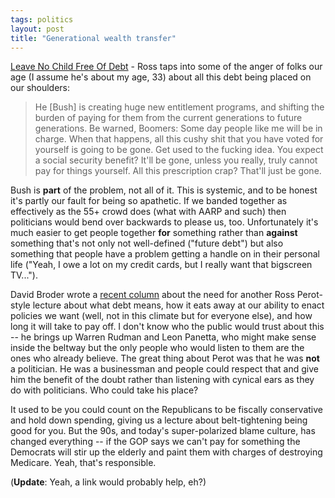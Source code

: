 ```yaml
---
tags: politics
layout: post
title: "Generational wealth transfer"
---
```




<a href="http://www.soletta.com/2003/07/30.html#a292">Leave No Child Free Of Debt</a> - Ross taps into some of the anger of folks our age (I assume he's about my age, 33) about all this debt being placed on our shoulders:

<blockquote>He [Bush] is creating huge new entitlement programs, and shifting the burden of paying for them from the current generations to future generations.  Be warned, Boomers: Some day people like me will be in charge. When that happens, all this cushy shit that you have voted for yourself is going to be gone.  Get used to the fucking idea.  You expect a social security benefit?  It'll be gone, unless you really, truly cannot pay for things yourself.  All this prescription crap?  That'll just be gone.</blockquote>

<p>Bush is <b>part</b> of the problem, not all of it. This is systemic, and to be honest it's partly our fault for being so apathetic. If we banded together as effectively as the 55+ crowd does (what with AARP and such) then politicians would bend over backwards to please us, too. Unfortunately it's much easier to get people together <b>for</b> something rather than <b>against</b> something that's not only not well-defined ("future debt") but also something that people have a problem getting a handle on in their personal life ("Yeah, I owe a lot on my credit cards, but I really want that bigscreen TV...").</p>

<p>David Broder wrote a <a href="http://www.washingtonpost.com/wp-dyn/articles/A31472-2003Jul22.html">recent column</a> about the need for another Ross Perot-style lecture about what debt means, how it eats away at our ability to enact policies we want (well, not in this climate but for everyone else), and how long it will take to pay off. I don't know who the public would trust about this -- he brings up Warren Rudman and Leon Panetta, who might make sense inside the beltway but the only people who would listen to them are the ones who already believe. The great thing about Perot was that he was <b>not</b> a politician. He was a businessman and people could respect that and give him the benefit of the doubt rather than listening with cynical ears as they do with politicians. Who could take his place?</p>

<p>It used to be you could count on the Republicans to be fiscally conservative and hold down spending, giving us a lecture about belt-tightening being good for you. But the 90s, and today's super-polarized blame culture, has changed everything -- if the GOP says we can't pay for something the Democrats will stir up the elderly and paint them with charges of destroying Medicare. Yeah, that's responsible.</p>

<p>(<b>Update</b>: Yeah, a link would probably help, eh?)</p>


